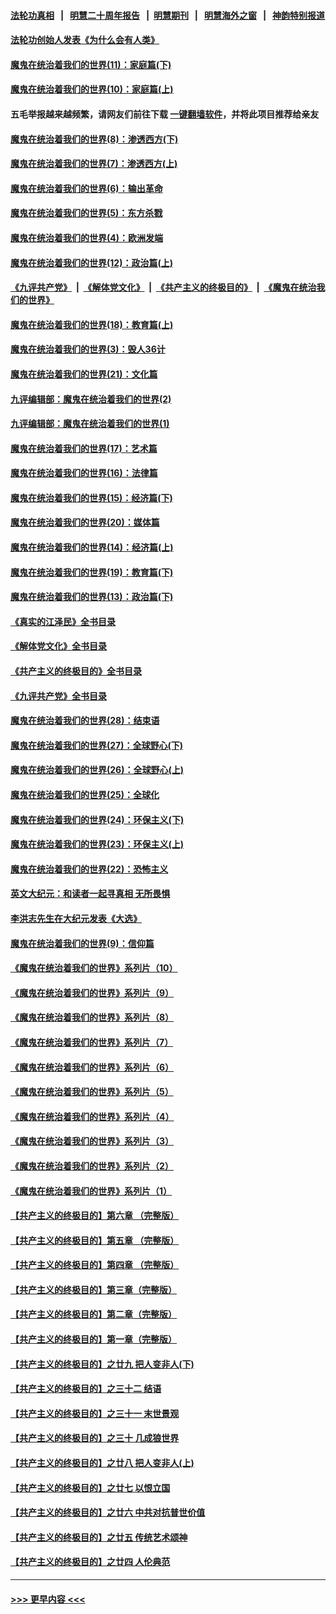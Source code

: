 #### [法轮功真相](https://github.com/gfw-breaker/truth/blob/master/README.md?t=0) &nbsp;&nbsp;|&nbsp;&nbsp; [明慧二十周年报告](https://github.com/gfw-breaker/mh-reports/blob/master/README.md?t=0) &nbsp;&nbsp;|&nbsp;&nbsp;[明慧期刊](https://github.com/gfw-breaker/mh-qikan) &nbsp;&nbsp;|&nbsp;&nbsp; [明慧海外之窗](https://github.com/gfw-breaker/mh-news/blob/master/README.md?t=0) &nbsp;&nbsp;|&nbsp;&nbsp; [神韵特别报道](https://github.com/gfw-breaker/mh-news/blob/master/shenyun.md?t=0)
#### [法轮功创始人发表《为什么会有人类》](../pages/nsc422/n13912117.md?t=02241843) 
#### [魔鬼在统治着我们的世界(11)：家庭篇(下)](../pages/nsc422/n10440961.md?t=02241843) 
#### [魔鬼在统治着我们的世界(10)：家庭篇(上)](../pages/nsc422/n10435448.md?t=02241843) 
#### 五毛举报越来越频繁，请网友们前往下载 [一键翻墙软件](https://github.com/gfw-breaker/ssr-accounts)，并将此项目推荐给亲友
#### [魔鬼在统治着我们的世界(8)：渗透西方(下)](../pages/nsc422/n10429603.md?t=02241843) 
#### [魔鬼在统治着我们的世界(7)：渗透西方(上)](../pages/nsc422/n10426013.md?t=02241843) 
#### [魔鬼在统治着我们的世界(6)：输出革命](../pages/nsc422/n10421536.md?t=02241843) 
#### [魔鬼在统治着我们的世界(5)：东方杀戮](../pages/nsc422/n10417707.md?t=02241843) 
#### [魔鬼在统治着我们的世界(4)：欧洲发端](../pages/nsc422/n10414890.md?t=02241843) 
#### [魔鬼在统治着我们的世界(12)：政治篇(上)](../pages/nsc422/n10444576.md?t=02241843) 
#### [《九评共产党》](https://github.com/begood0513/9ping.md/blob/master/README.md) &nbsp;|&nbsp; [《解体党文化》](../../../../jtdwh.md/blob/master/README.md)  &nbsp;|&nbsp; [《共产主义的终极目的》](../../../../gczydzjmd.md/blob/master/README.md) &nbsp;|&nbsp; [《魔鬼在统治我们的世界》](../../../../mgztzwmdsj.md/blob/master/README.md) 
#### [魔鬼在统治着我们的世界(18)：教育篇(上)](../pages/nsc422/n10526970.md?t=02241843) 
#### [魔鬼在统治着我们的世界(3)：毁人36计](../pages/nsc422/n10411583.md?t=02241843) 
#### [魔鬼在统治着我们的世界(21)：文化篇](../pages/nsc422/n10597706.md?t=02241843) 
#### [九评编辑部：魔鬼在统治着我们的世界(2)](../pages/nsc422/n10410036.md?t=02241843) 
#### [九评编辑部：魔鬼在统治着我们的世界(1)](../pages/nsc422/n10406825.md?t=02241843) 
#### [魔鬼在统治着我们的世界(17)：艺术篇](../pages/nsc422/n10499093.md?t=02241843) 
#### [魔鬼在统治着我们的世界(16)：法律篇](../pages/nsc422/n10485969.md?t=02241843) 
#### [魔鬼在统治着我们的世界(15)：经济篇(下)](../pages/nsc422/n10469975.md?t=02241843) 
#### [魔鬼在统治着我们的世界(20)：媒体篇](../pages/nsc422/n10586579.md?t=02241843) 
#### [魔鬼在统治着我们的世界(14)：经济篇(上)](../pages/nsc422/n10457370.md?t=02241843) 
#### [魔鬼在统治着我们的世界(19)：教育篇(下)](../pages/nsc422/n10564808.md?t=02241843) 
#### [魔鬼在统治着我们的世界(13)：政治篇(下)](../pages/nsc422/n10448270.md?t=02241843) 
#### [《真实的江泽民》全书目录](../pages/nsc422/n13721399.md?t=02241843) 
#### [《解体党文化》全书目录](../pages/nsc422/n13721157.md?t=02241843) 
#### [《共产主义的终极目的》全书目录](../pages/nsc422/n13721048.md?t=02241843) 
#### [《九评共产党》全书目录](../pages/nsc422/n13708085.md?t=02241843) 
#### [魔鬼在统治着我们的世界(28)：结束语](../pages/nsc422/n10936246.md?t=02241843) 
#### [魔鬼在统治着我们的世界(27)：全球野心(下)](../pages/nsc422/n10928319.md?t=02241843) 
#### [魔鬼在统治着我们的世界(26)：全球野心(上)](../pages/nsc422/n10900318.md?t=02241843) 
#### [魔鬼在统治着我们的世界(25)：全球化](../pages/nsc422/n10788205.md?t=02241843) 
#### [魔鬼在统治着我们的世界(24)：环保主义(下)](../pages/nsc422/n10695307.md?t=02241843) 
#### [魔鬼在统治着我们的世界(23)：环保主义(上)](../pages/nsc422/n10688613.md?t=02241843) 
#### [魔鬼在统治着我们的世界(22)：恐怖主义](../pages/nsc422/n10614727.md?t=02241843) 
#### [英文大纪元：和读者一起寻真相 无所畏惧](../pages/nsc422/n12542027.md?t=02241843) 
#### [李洪志先生在大纪元发表《大选》](../pages/nsc422/n12534746.md?t=02241843) 
#### [魔鬼在统治着我们的世界(9)：信仰篇](../pages/nsc422/n10432159.md?t=02241843) 
#### [《魔鬼在统治着我们的世界》系列片（10）](../pages/nsc422/n12292670.md?t=02241843) 
#### [《魔鬼在统治着我们的世界》系列片（9）](../pages/nsc422/n12290859.md?t=02241843) 
#### [《魔鬼在统治着我们的世界》系列片（8）](../pages/nsc422/n12287445.md?t=02241843) 
#### [《魔鬼在统治着我们的世界》系列片（7）](../pages/nsc422/n12283425.md?t=02241843) 
#### [《魔鬼在统治着我们的世界》系列片（6）](../pages/nsc422/n12282314.md?t=02241843) 
#### [《魔鬼在统治着我们的世界》系列片（5）](../pages/nsc422/n12281419.md?t=02241843) 
#### [《魔鬼在统治着我们的世界》系列片（4）](../pages/nsc422/n12274024.md?t=02241843) 
#### [《魔鬼在统治着我们的世界》系列片（3）](../pages/nsc422/n12271322.md?t=02241843) 
#### [《魔鬼在统治着我们的世界》系列片（2）](../pages/nsc422/n12269049.md?t=02241843) 
#### [《魔鬼在统治着我们的世界》系列片（1）](../pages/nsc422/n12267575.md?t=02241843) 
#### [【共产主义的终极目的】第六章 （完整版）](../pages/nsc422/n11428913.md?t=02241843) 
#### [【共产主义的终极目的】第五章 （完整版）](../pages/nsc422/n11428912.md?t=02241843) 
#### [【共产主义的终极目的】第四章 （完整版）](../pages/nsc422/n11428907.md?t=02241843) 
#### [【共产主义的终极目的】第三章（完整版）](../pages/nsc422/n11428848.md?t=02241843) 
#### [【共产主义的终极目的】第二章（完整版）](../pages/nsc422/n11428831.md?t=02241843) 
#### [【共产主义的终极目的】第一章（完整版）](../pages/nsc422/n11417651.md?t=02241843) 
#### [【共产主义的终极目的】之廿九 把人变非人(下)](../pages/nsc422/n11344140.md?t=02241843) 
#### [【共产主义的终极目的】之三十二 结语](../pages/nsc422/n11360535.md?t=02241843) 
#### [【共产主义的终极目的】之三十一 末世景观](../pages/nsc422/n11351129.md?t=02241843) 
#### [【共产主义的终极目的】之三十 几成狼世界](../pages/nsc422/n11348280.md?t=02241843) 
#### [【共产主义的终极目的】之廿八 把人变非人(上)](../pages/nsc422/n11340492.md?t=02241843) 
#### [【共产主义的终极目的】之廿七 以恨立国](../pages/nsc422/n11336944.md?t=02241843) 
#### [【共产主义的终极目的】之廿六 中共对抗普世价值](../pages/nsc422/n11324785.md?t=02241843) 
#### [【共产主义的终极目的】之廿五 传统艺术颂神](../pages/nsc422/n11296396.md?t=02241843) 
#### [【共产主义的终极目的】之廿四 人伦典范](../pages/nsc422/n11296397.md?t=02241843) 

----
#### [ >>> 更早内容 <<< ](../indexes/nsc422-earlier.md)

